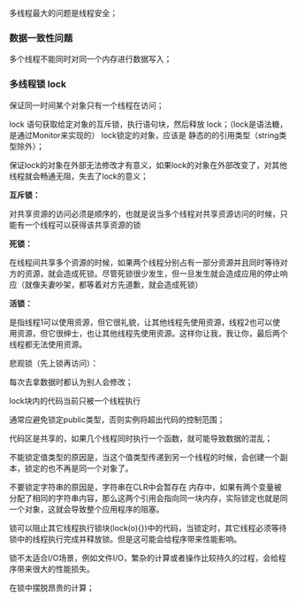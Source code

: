 多线程最大的问题是线程安全；
### 数据一致性问题
多个线程不能同时对同一个内存进行数据写入；
### 多线程锁 lock
保证同一时间某个对象只有一个线程在访问；

lock 语句获取给定对象的互斥锁，执行语句块，然后释放 lock；（lock是语法糖，是通过Monitor来实现的）
lock锁定的对象，应该是 静态的的引用类型（string类型除外）；

保证lock的对象在外部无法修改才有意义，如果lock的对象在外部改变了，对其他线程就会畅通无阻，失去了lock的意义；


**互斥锁：**

对共享资源的访问必须是顺序的，也就是说当多个线程对共享资源访问的时候，只能有一个线程可以获得该共享资源的锁

**死锁：**

在线程间共享多个资源的时候，如果两个线程分别占有一部分资源并且同时等待对方的资源，就会造成死锁。尽管死锁很少发生，但一旦发生就会造成应用的停止响应（就像夫妻吵架，都等着对方先道歉，就会造成死锁）

**活锁：**

是指线程1可以使用资源，但它很礼貌，让其他线程先使用资源，线程2也可以使用资源，但它很绅士，也让其他线程先使用资源。这样你让我，我让你，最后两个线程都无法使用资源。

悲观锁（先上锁再访问）：

每次去拿数据时都认为别人会修改；

lock块内的代码当前只被一个线程执行

通常应避免锁定public类型，否则实例将超出代码的控制范围；

代码区是共享的，如果几个线程同时执行一个函数，就可能导致数据的混乱；

不能锁定值类型的原因是，当这个值类型传递到另一个线程的时候，会创建一个副本，锁定的也不再是同一个对象了。

不要锁定字符串的原因是，字符串在CLR中会暂存在 内存中，如果有两个变量被分配了相同的字符串内容，那么这两个引用会指向同一块内存，实际锁定也就是同一个对象，这就会导致整个应用程序的阻塞。

锁可以阻止其它线程执行锁块(lock(o){})中的代码，当锁定时，其它线程必须等待锁中的线程执行完成并释放锁。但是这可能会给程序带来性能影响。

锁不太适合I/O场景，例如文件I/O，繁杂的计算或者操作比较持久的过程，会给程序带来很大的性能损失。

在锁中摆脱昂贵的计算；